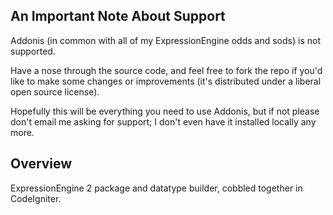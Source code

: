 ## An Important Note About Support

Addonis (in common with all of my ExpressionEngine odds and sods) is not supported.

Have a nose through the source code, and feel free to fork the repo if you'd like to make some changes or improvements (it's distributed under a liberal open source license).

Hopefully this will be everything you need to use Addonis, but if not please don't email me asking for support; I don't even have it installed locally any more.

## Overview

ExpressionEngine 2 package and datatype builder, cobbled together in CodeIgniter.
